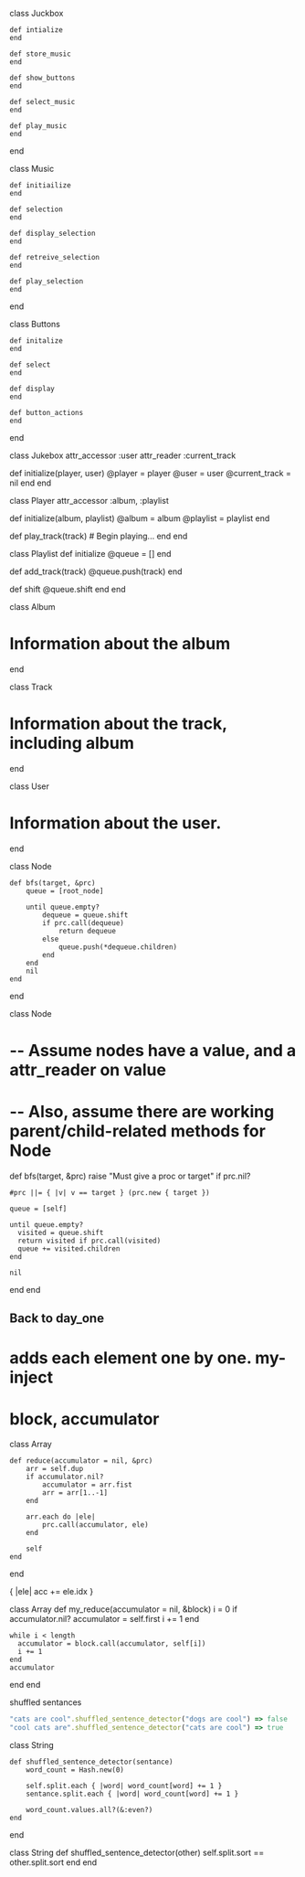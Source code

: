 class Juckbox

    def intialize
    end

    def store_music
    end

    def show_buttons
    end

    def select_music
    end

    def play_music
    end
end

class Music

    def initiailize
    end

    def selection
    end

    def display_selection
    end

    def retreive_selection
    end

    def play_selection
    end
end

class Buttons

    def initalize
    end

    def select
    end

    def display
    end

    def button_actions
    end
end

class Jukebox
 attr_accessor :user
  attr_reader :current_track

  def initialize(player, user)
    @player = player
    @user = user
    @current_track = nil
  end
end

class Player
  attr_accessor :album, :playlist

  def initialize(album, playlist)
    @album = album
    @playlist = playlist
  end

  def play_track(track)
    # Begin playing...
  end
end

class Playlist
  def initialize
    @queue = []
  end

  def add_track(track)
    @queue.push(track)
  end

  def shift
    @queue.shift
  end
end

class Album
  # Information about the album
end

class Track
  # Information about the track, including album
end

class User
  # Information about the user.
end


class Node 

    def bfs(target, &prc)
        queue = [root_node]

        until queue.empty?
            dequeue = queue.shift
            if prc.call(dequeue)
                return dequeue
            else
                queue.push(*dequeue.children)
            end
        end
        nil
    end
end

class Node

  # -- Assume nodes have a value, and a attr_reader on value
  # -- Also, assume there are working parent/child-related methods for Node

  def bfs(target, &prc)
    raise "Must give a proc or target" if prc.nil?
    
    #prc ||= { |v| v == target } (prc.new { target })

    queue = [self]

    until queue.empty?
      visited = queue.shift
      return visited if prc.call(visited)
      queue += visited.children
    end

    nil
  end
end


## Back to day_one 

# adds each element one by one. my-inject
# block, accumulator

class Array

    def reduce(accumulator = nil, &prc)
        arr = self.dup
        if accumulator.nil?
            accumulator = arr.fist
            arr = arr[1..-1]
        end

        arr.each do |ele|
            prc.call(accumulator, ele)
        end

        self
    end
end

{ |ele| acc += ele.idx }

class Array
  def my_reduce(accumulator = nil, &block)
    i = 0
    if accumulator.nil?
      accumulator = self.first
      i += 1
    end

    while i < length
      accumulator = block.call(accumulator, self[i])
      i += 1
    end
    accumulator
  end
end

shuffled sentances
```ruby
"cats are cool".shuffled_sentence_detector("dogs are cool") => false
"cool cats are".shuffled_sentence_detector("cats are cool") => true
```
class String

    def shuffled_sentence_detector(sentance)
        word_count = Hash.new(0)

        self.split.each { |word| word_count[word] += 1 }
        sentance.split.each { |word| word_count[word] += 1 }

        word_count.values.all?(&:even?)
    end
end

class String
  def shuffled_sentence_detector(other)
    self.split.sort == other.split.sort
  end
end
